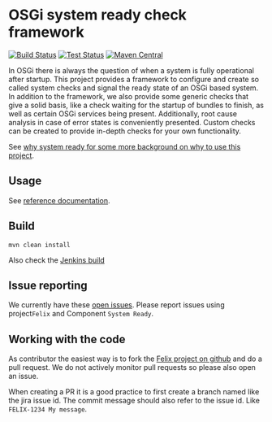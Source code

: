 # OSGi system ready check framework

[![Build Status](https://builds.apache.org/buildStatus/icon?job=Felix%20Systemready)](https://builds.apache.org/job/Felix%20Systemready/)
[![Test Status](https://img.shields.io/jenkins/t/https/builds.apache.org/job/Felix%20Systemready.svg)](https://builds.apache.org/job/Felix%20Systemready/test_results_analyzer/)
[![Maven Central](https://maven-badges.herokuapp.com/maven-central/org.apache.felix/org.apache.felix.systemready/badge.svg)](http://search.maven.org/#search%7Cga%7C1%7Cg%3A%22org.apache.felix%22%20a%3A%22org.apache.felix.systemready%22)

In OSGi there is always the question of when a system is fully operational after startup. This project provides a framework to configure and create so called system checks and signal the ready state of an OSGi based system. In addition to the framework, we also provide some generic checks that give a solid basis, like a check waiting for the startup of bundles to finish, as well as certain OSGi services being present. Additionally, root cause analysis in case of error states is conveniently presented. Custom checks can be created to provide in-depth checks for your own functionality.

See [why system ready for some more background on why to use this project](docs/why_systemready.md).

## Usage

See [reference documentation](docs/README.md).

## Build

    mvn clean install

Also check the [Jenkins build](https://builds.apache.org/job/Felix%20Systemready/)

## Issue reporting

We currently have these [open issues](https://issues.apache.org/jira/issues/?jql=project%20%3D%20FELIX%20AND%20component%20%3D%20%22System%20Ready%22%20AND%20resolution%20%3D%20Unresolved). Please report issues using project`Felix` and Component `System Ready`.

## Working with the code

As contributor the easiest way is to fork the [Felix project on github](https://github.com/apache/felix/tree/trunk/systemready) and do a pull request. We do not actively monitor pull requests so please also open an issue.

When creating a PR it is a good practice to first create a branch named like the jira issue id. The commit message should also refer to the issue id. Like `FELIX-1234 My message`.


